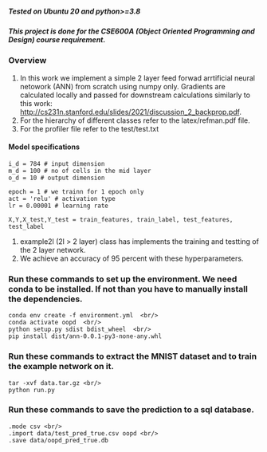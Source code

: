 ##### Tested on Ubuntu 20 and python>=3.8
##### This project is done for the CSE600A (Object Oriented Programming and Design) course requirement.
### Overview
1. In this work we implement a simple 2 layer feed forwad arrtificial neural netowork (ANN) from scratch using numpy only. Gradients are calculated locally and passed for downstream calculations similarly to this work: http://cs231n.stanford.edu/slides/2021/discussion_2_backprop.pdf.
2. For the hierarchy of different classes refer to the latex/refman.pdf file. 
3. For the profiler file refer to the test/test.txt

#### Model specifications
```
i_d = 784 # input dimension  
m_d = 100 # no of cells in the mid layer  
o_d = 10 # output dimension  

epoch = 1 # we trainn for 1 epoch only  
act = 'relu' # activation type  
lr = 0.00001 # learning rate  

X,Y,X_test,Y_test = train_features, train_label, test_features, test_label  
```
1. example2l (2l > 2 layer) class has implements the training and testting of the 2 layer network.   
2. We achieve an accuracy of 95 percent with these hyperparameters.   


### Run these commands to set up the environment. We need conda to be installed. If not than you have to manually install the dependencies. 
```
conda env create -f environment.yml  <br/>
conda activate oopd  <br/>
python setup.py sdist bdist_wheel  <br/>
pip install dist/ann-0.0.1-py3-none-any.whl
```
### Run these commands to extract the MNIST dataset and to train the example network on it. 
```
tar -xvf data.tar.gz <br/>
python run.py
```

### Run these commands to save the prediction to a sql database. 
```
.mode csv <br/>
.import data/test_pred_true.csv oopd <br/>
.save data/oopd_pred_true.db 
```

